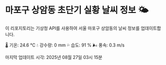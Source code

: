 
# 마포구 상암동 초단기 실황 날씨 정보 🌤️

이 리포지토리는 기상청 API를 사용하여 서울 마포구 상암동의 날씨 정보를 업데이트합니다. 

🌡️ 기온: 24.6 ℃
💧 강수량: 0 mm
💦 습도: 91 %
🌬️ 풍속: 0.3 m/s

마지막 업데이트 시각: 2025년 08월 27일 03시 15분    
